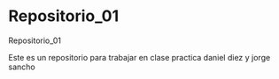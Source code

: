 Repositorio_01
==============

Repositorio_01

Este es un repositorio para trabajar en clase
practica 
daniel diez y jorge sancho